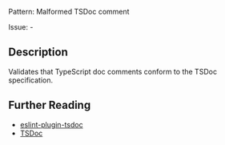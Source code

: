 Pattern: Malformed TSDoc comment

Issue: -

## Description

Validates that TypeScript doc comments conform to the TSDoc specification.

## Further Reading

* [eslint-plugin-tsdoc](https://github.com/microsoft/tsdoc/tree/main/eslint-plugin)
* [TSDoc](https://tsdoc.org/)
